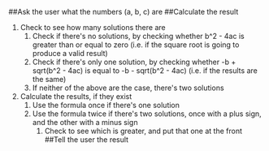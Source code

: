##Ask the user what the numbers (a, b, c) are
##Calculate the result
1. Check to see how many solutions there are
    1. Check if there's no solutions, by checking whether b^2 - 4ac is greater than or equal to zero (i.e. if the square root is going to produce a valid result)
    2. Check if there's only one solution, by checking whether -b + sqrt(b^2 - 4ac) is equal to -b - sqrt(b^2 - 4ac) (i.e. if the results are the same)
    3. If neither of the above are the case, there's two solutions
2. Calculate the results, if they exist
    1. Use the formula once if there's one solution
    2. Use the formula twice if there's two solutions, once with a plus sign, and the other with a minus sign
        1. Check to see which is greater, and put that one at the front
##Tell the user the result